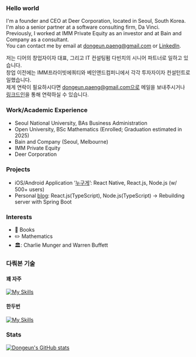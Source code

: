 ### Hello world

I'm a founder and CEO at Deer Corporation, located in Seoul, South Korea. I'm also a senior partner at a software consulting firm, Da Vinci.<br/>
Previously, I worked at IMM Private Equity as an investor and at Bain and Company as a consultant.<br/>
You can contact me by email at dongeun.paeng@gmail.com or [LinkedIn](https://www.linkedin.com/in/dongeun-paeng-b71a5b149/).<br/>

저는 디어의 창업자이자 대표, 그리고 IT 컨설팅펌 다빈치의 시니어 파트너로 일하고 있습니다.<br/>
창업 이전에는 IMM프라이빗에쿼티와 베인앤드컴퍼니에서 각각 투자자이자 컨설턴트로 일했습니다.<br/>
제게 연락이 필요하시다면 dongeun.paeng@gmail.com으로 메일을 보내주시거나 [링크드인](https://www.linkedin.com/in/dongeun-paeng-b71a5b149/)을 통해 연락하실 수 있습니다.

### Work/Academic Experience
- Seoul National University, BAs Business Administration
- Open University, BSc Mathematics (Enrolled; Graduation estimated in 2025)
- Bain and Company (Seoul, Melbourne)
- IMM Private Equity
- Deer Corporation

### Projects
- iOS/Android Application ‘[누구게](https://apps.apple.com/kr/app/%EB%88%84%EA%B5%AC%EA%B2%8C-%EB%AC%B4%EC%A0%9C%ED%95%9C-%EC%9D%B5%EB%AA%85-%EB%AC%B8%EC%9E%90/id1556761670)’: React Native, React.js, Node.js (w/ 500+ users)
- Personal [blog](https://dongeunpaeng.com): React.js(TypeScript), Node.js(TypeScript) -> Rebuilding server with Spring Boot

### Interests
- :book: Books
- :pencil2: Mathematics
- 🏛️: Charlie Munger and Warren Buffett

### 다뤄본 기술

#### 꽤 자주
[![My Skills](https://skillicons.dev/icons?i=aws,react,ts,heroku,redux,styledcomponents,tailwind,git,github,nextjs,nodejs,express,mysql,latex,vercel,vim,neovim,materialui,lua,nginx&perline=3)](https://skillicons.dev)

#### 한두번
[![My Skills](https://skillicons.dev/icons?i=postgres,graphql,mongodb,py,java,spring,selenium,flutter,githubactions,elixir&perline=3)](https://skillicons.dev)

### Stats
[![Dongeun's GitHub stats](https://github-readme-stats.vercel.app/api?username=dongeunpaeng&count_private=true)](https://github.com/anuraghazra/github-readme-stats)
